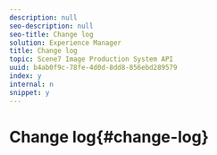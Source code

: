```yaml
---
description: null
seo-description: null
seo-title: Change log
solution: Experience Manager
title: Change log
topic: Scene7 Image Production System API
uuid: b4ab0f9c-78fe-4d0d-8dd8-856ebd289579
index: y
internal: n
snippet: y
---
```


# Change log{#change-log}


